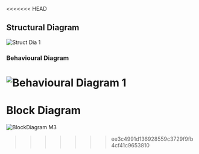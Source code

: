 <<<<<<< HEAD
## Structural Diagram
 ![Struct Dia 1](https://user-images.githubusercontent.com/98869615/157814164-c6e79809-2e06-4341-84a7-e74b51b0bde6.jpg)
### Behavioural Diagram
 ![Behavioural Diagram 1](https://user-images.githubusercontent.com/98869615/157814131-3caf6d12-15ef-4e52-b662-84d52b966887.jpg)
=======
# Block Diagram
 ![BlockDiagram M3](https://user-images.githubusercontent.com/98869615/157814302-07deb3cb-0649-4fbc-b171-5c5ae3d49798.jpg)
 
>>>>>>> ee3c4991d136928559c3729f9fb4cf41c9653810
